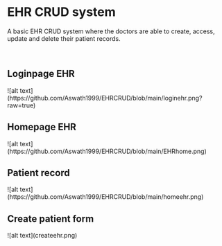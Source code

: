 <h1>EHR CRUD system </h1>
<p> A basic EHR CRUD system where the doctors are able to create, access, update and delete their patient records.</p>
<br>

<h2>Loginpage EHR</h2>
![alt text](https://github.com/Aswath1999/EHRCRUD/blob/main/loginehr.png?raw=true)

<h2>Homepage EHR</h2>
![alt text](https://github.com/Aswath1999/EHRCRUD/blob/main/EHRhome.png)


<h2>Patient record</h2>
![alt text](https://github.com/Aswath1999/EHRCRUD/blob/main/homeehr.png)

<h2>Create patient form</h2>
![alt text](createehr.png)
